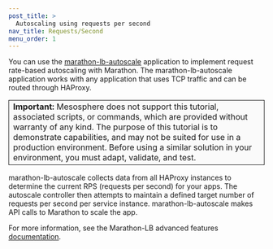 ```yaml
---
post_title: >
  Autoscaling using requests per second
nav_title: Requests/Second
menu_order: 1
---
```


You can use the [marathon-lb-autoscale](https://github.com/mesosphere/marathon-lb-autoscale) application to implement request rate-based autoscaling with Marathon. The marathon-lb-autoscale application works with any application that uses TCP traffic and can be routed through HAProxy.

<table class="table" bgcolor="#FAFAFA"> <tr> <td style="border-left: thin solid; border-top: thin solid; border-bottom: thin solid;border-right: thin solid;"><b>Important:</b> Mesosphere does not support this tutorial, associated scripts, or commands, which are provided without warranty of any kind. The purpose of this tutorial is to demonstrate capabilities, and may not be suited for use in a production environment. Before using a similar solution in your environment, you must adapt, validate, and test.</td> </tr> </table>

marathon-lb-autoscale collects data from all HAProxy instances to determine the current RPS (requests per second) for your apps. The autoscale controller then attempts to maintain a defined target number of requests per second per service instance. marathon-lb-autoscale makes API calls to Marathon to scale the app.

For more information, see the Marathon-LB advanced features [documentation](/docs/1.9/networking/marathon-lb/advanced/).
